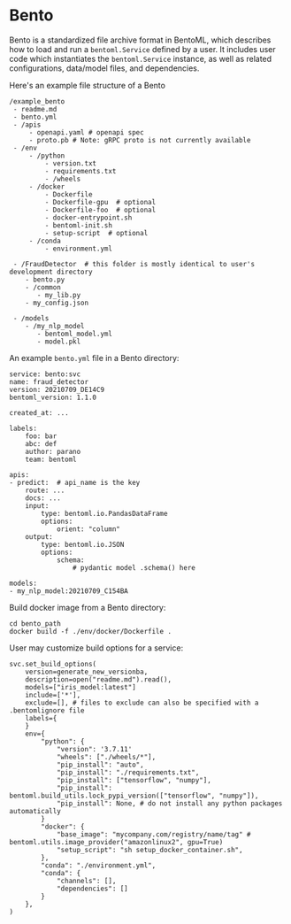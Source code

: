  # Bento

Bento is a standardized file archive format in BentoML, which describes how to load
and run a `bentoml.Service` defined by a user. It includes user code which instantiates
the `bentoml.Service` instance, as well as related configurations, data/model files,
and dependencies.

Here's an example file structure of a Bento

    /example_bento
     - readme.md
     - bento.yml
     - /apis
         - openapi.yaml # openapi spec
         - proto.pb # Note: gRPC proto is not currently available
     - /env
         - /python
             - version.txt
             - requirements.txt
             - /wheels
         - /docker
             - Dockerfile
             - Dockerfile-gpu  # optional
             - Dockerfile-foo  # optional
             - docker-entrypoint.sh
             - bentoml-init.sh
             - setup-script  # optional
         - /conda
             - environment.yml

     - /FraudDetector  # this folder is mostly identical to user's development directory
        - bento.py
        - /common
           - my_lib.py
        - my_config.json

     - /models
        - /my_nlp_model
           - bentoml_model.yml
           - model.pkl


An example `bento.yml` file in a Bento directory:

    service: bento:svc
    name: fraud_detector
    version: 20210709_DE14C9
    bentoml_version: 1.1.0

    created_at: ...

    labels:
        foo: bar
        abc: def
        author: parano
        team: bentoml

    apis:
    - predict:  # api_name is the key
        route: ...
        docs: ...
        input:
            type: bentoml.io.PandasDataFrame
            options:
                orient: "column"
        output:
            type: bentoml.io.JSON
            options:
                schema:
                    # pydantic model .schema() here

    models:
    - my_nlp_model:20210709_C154BA



Build docker image from a Bento directory:

    cd bento_path
    docker build -f ./env/docker/Dockerfile .


User may customize build options for a service:

    svc.set_build_options(
		version=generate_new_versionba,
		description=open("readme.md").read(),
		models=["iris_model:latest"]
		include=['*'],
		exclude=[], # files to exclude can also be specified with a .bentomlignore file
		labels={
		}
		env={
			"python": {
				"version": '3.7.11'
				"wheels": ["./wheels/*"],
				"pip_install": "auto",
				"pip_install": "./requirements.txt",
			    "pip_install": ["tensorflow", "numpy"],
                "pip_install": bentoml.build_utils.lock_pypi_version(["tensorflow", "numpy"]),
				"pip_install": None, # do not install any python packages automatically
			}
			"docker": {
				"base_image": "mycompany.com/registry/name/tag" # bentoml.utils.image_provider("amazonlinux2", gpu=True)
				"setup_script": "sh setup_docker_container.sh",
			},
			"conda": "./environment.yml",
			"conda": {
                "channels": [],
                "dependencies": []
            }
		},
    )
